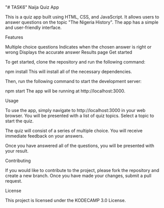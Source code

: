 "# TASK6" 
 Naija Quiz App

This is a quiz app built using HTML, CSS, and JavaScript. It allows users to answer questions on the topic "The Nigeria History". The app has a simple and user-friendly interface.

Features

Multiple choice questions
Indicates when the chosen answer is right or wrong
Displays the accurate answer
Results page
Get started

To get started, clone the repository and run the following command:

npm install
This will install all of the necessary dependencies.

Then, run the following command to start the development server:

npm start
The app will be running at http://localhost:3000.

Usage

To use the app, simply navigate to http://localhost:3000 in your web browser. You will be presented with a list of quiz topics. Select a topic to start the quiz.

The quiz will consist of a series of multiple choice. You will receive immediate feedback on your answers.

Once you have answered all of the questions, you will be presented with your result.

Contributing

If you would like to contribute to the project, please fork the repository and create a new branch. Once you have made your changes, submit a pull request.

License

This project is licensed under the KODECAMP 3.0 License.
 
